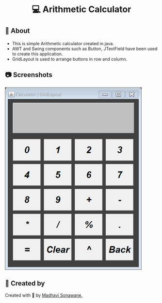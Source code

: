 <html>
  <body>
    <h1 align="center"><p>&#128187 Arithmetic Calculator</h1></p>
    <h2><!--p>&#128712;</p--->
    <p> &#128204; About</h2></p>
    <ul>
      <li>This is simple Arithmetic calculator created in java.</li>
      <li>AWT and Swing components such as Button, JTextField have been used to create this application.</li>
      <li>GridLayout is used to arrange buttons in row and column.</li>
    </ul>
    <h2><p>&#128247; Screenshots</h2></p>
    <img src="https://github.com/CODING-Enthusiast9857/Arithmetic-Calculator-Java/blob/main/Calculator.png" alt="demo"/>
    <h2>&#128105; Created by </h2>
    <p>Created with &#129293; by 
      <a href="https://github.com/CODING-Enthusiast9857" target="_blank">Madhavi Sonawane.</a>
    </p>
  </body>
</html>
